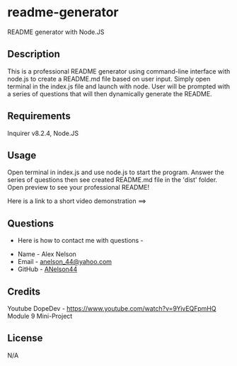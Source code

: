 # readme-generator
README generator with Node.JS

## Description
  This is a professional README generator using command-line interface with node.js to create a README.md file based on user input. Simply open terminal in the index.js file and launch with node. User will be prompted with a series of questions that will then dynamically generate the README.

  ## Requirements
  Inquirer v8.2.4, Node.JS

  ## Usage
  Open terminal in index.js and use node.js to start the program. Answer the series of questions then see created README.md file in the 'dist' folder. Open preview to see your professional README!

  Here is a link to a short video demonstration ==>  

  ## Questions
  - Here is how to contact me with questions -
  * Name - Alex Nelson
  * Email - anelson_44@yahoo.com
  * GitHub - [ANelson44](https://github.com/ANelson44/)

  ## Credits
  Youtube DopeDev - https://www.youtube.com/watch?v=9YivEQFpmHQ 
  Module 9 Mini-Project

  ## License
  N/A
